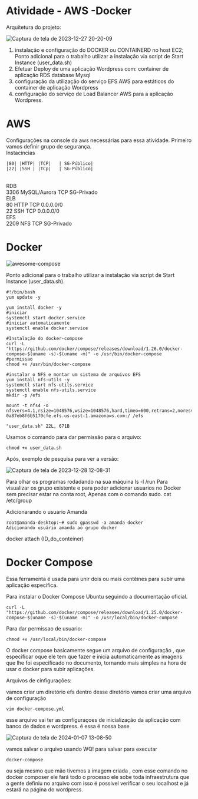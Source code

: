 <h1>Atividade - AWS -Docker</h1>
Arquitetura do projeto:

![Captura de tela de 2023-12-27 20-20-09](https://github.com/AmandaCampoos/Docker/assets/138727208/5806f5d8-1f6a-465b-8aa1-2e1bb028e176)


1. instalação e configuração do DOCKER
ou CONTAINERD no host EC2;
Ponto adicional para o trabalho utilizar
a instalação via script de Start Instance
(user_data.sh)
2. Efetuar Deploy de uma aplicação
Wordpress com:
container de aplicação
RDS database Mysql
3. configuração da utilização do serviço
EFS AWS para estáticos do container
de aplicação Wordpress
4. configuração do serviço de Load
Balancer AWS para a aplicação
Wordpress.

# AWS 
Configurações na console da aws necessárias para essa atividade.
Primeiro vamos definir grupo de segurança.
<br/> 
 Instacincias 
```
|80| |HTTP| |TCP|	| SG-Público| 
|22| |SSH | |TCp|	| SG-Público|
```
<br /> 
RDB
 <br /> 
3306	MySQL/Aurora	TCP	SG-Privado
<br /> 
ELB
<br /> 
80	HTTP	TCP	0.0.0.0/0 <br /> 
22	SSH	TCP	0.0.0.0/0
<br /> 
EFS
<br /> 
2209	NFS	TCP	SG-Privado
<br /> 





# Docker
![awesome-compose](https://github.com/AmandaCampoos/Docker/assets/138727208/89fe560b-57bf-4ee0-ab2b-90aee7f8b23c)

Ponto adicional para o trabalho utilizar
a instalação via script de Start Instance
(user_data.sh).

```
#!/bin/bash
yum update -y

yum install docker -y
#iniciar
systemctl start docker.service
#iniciar automaticamente
systemctl enable docker.service

#Instalação do docker-compose
curl -L "https://github.com/docker/compose/releases/download/1.26.0/docker-compose-$(uname -s)-$(uname -m)" -o /usr/bin/docker-compose
#permissao
chmod +x /usr/bin/docker-compose

#instalar o NFS e montar um sistema de arquivos EFS
yum install nfs-utils -y
systemctl start nfs-utils.service
systemctl enable nfs-utils.service
mkdir -p /efs

mount -t nfs4 -o nfsvers=4.1,rsize=1048576,wsize=1048576,hard,timeo=600,retrans=2,noresvport=fs-0a87eb8f6b5170cfe.efs.us-east-1.amazonaws.com:/ /efs
                                                                  
"user_data.sh" 22L, 671B 
```

Usamos o comando para dar permissão para o arquivo:
```
chmod +x user_data.sh
```
Após, exemplo de pesquisa para ver a versão:

![Captura de tela de 2023-12-28 12-08-31](https://github.com/AmandaCampoos/Docker/assets/138727208/bfd30e0d-8b7d-4647-82ef-83e1863b056c)


Para olhar os programas rodadando na sua máquina
ls -l /run
Para visualizar os grupo existente e para poder adicionar usuarios no Docker sem precisar estar na conta root, Apenas com o comando sudo.
cat /etc/group

Adicionarando o usuario Amanda 
```
root@amanda-desktop:~# sudo gpasswd -a amanda docker
Adicionando usuário amanda ao grupo docker
```

docker attach (ID_do_conteiner)

# Docker Compose

Essa ferramenta é usada para unir dois ou mais contêines para subir uma aplicação específica. 

Para instalar o Docker Compose Ubuntu seguindo a documentação oficial.
```
curl -L "https://github.com/docker/compose/releases/download/1.25.0/docker-compose-$(uname -s)-$(uname -m)" -o /usr/local/bin/docker-compose
```
Para dar permissao de usuario:
```
chmod +x /usr/local/bin/docker-compose
```
O docker compose basicamente segue um arquivo de configuração , que especificar oque ele tem que fazer e inicia automaticamente as imagens que lhe foi especificado no documento, tornando mais simples na hora de usar o docker para subir aplicações.

Arquivos de cinfigurações:

vamos criar um diretório efs dentro desse diretório vamos criar uma arquivo de configuração
```
vim docker-compose.yml
```

esse arquivo vai ter as configuraçoes de inicialização da aplicação com banco de dados e wordpress.
é essa é nossa base

![Captura de tela de 2024-01-07 13-08-50](https://github.com/AmandaCampoos/Docker/assets/138727208/65666871-e006-424d-8f4f-65a28ec3743a)

vamos salvar o arquivo usando WQ! para salvar
para executar 
```
docker-compose
```
ou seja mesmo que mão tivemos a imagem criada , com esse comando no docker composer ele fará todo o processo ele sobe toda infraestrutura que a gente definiu no arquivo com isso é possivel verificar o seu localhost e já estará na página do wordpress.



 
